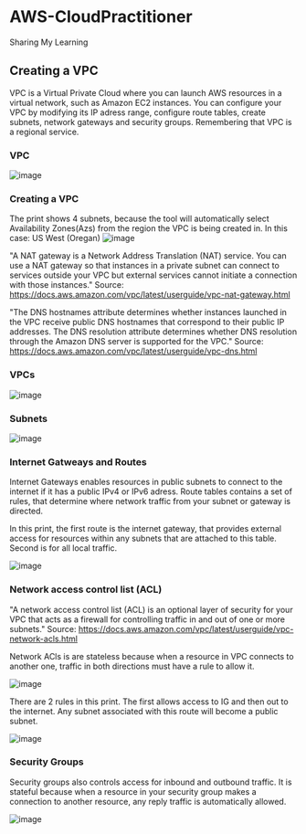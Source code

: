 # AWS-CloudPractitioner
Sharing My Learning 


## Creating a VPC
 VPC is a Virtual Private Cloud where you can launch AWS resources in a virtual network, such as Amazon EC2 instances. You can configure your VPC by modifying its IP adress range, configure route tables, create subnets, network gateways and security groups. Remembering that VPC is a regional service.

### VPC
 ![image](https://github.com/moniquecardoso24/AWS-CloudPractitioner/assets/118371689/cf209d41-20af-48a5-a7bc-79b1be886293)

### Creating a VPC
The print shows 4 subnets, because the tool will automatically select Availability Zones(Azs) from the region the VPC is being created in. In this case: US West (Oregan)
 ![image](https://github.com/moniquecardoso24/AWS-CloudPractitioner/assets/118371689/7ba66170-1e74-4e34-accd-08fbe4c0186c)

 "A NAT gateway is a Network Address Translation (NAT) service. You can use a NAT gateway so that instances in a private subnet can connect to services outside your VPC but external services cannot initiate a connection with those instances." Source: https://docs.aws.amazon.com/vpc/latest/userguide/vpc-nat-gateway.html
 
 "The DNS hostnames attribute determines whether instances launched in the VPC receive public DNS hostnames that correspond to their public IP addresses. The DNS resolution attribute determines whether DNS resolution through the Amazon DNS server is supported for the VPC." Source: https://docs.aws.amazon.com/vpc/latest/userguide/vpc-dns.html
### VPCs
![image](https://github.com/moniquecardoso24/AWS-CloudPractitioner/assets/118371689/1457804a-8bbb-4a04-a90b-c2d5d6d44300)

### Subnets
![image](https://github.com/moniquecardoso24/AWS-CloudPractitioner/assets/118371689/167d2d6e-7708-4bc1-8a35-08602cb1c8db)

### Internet Gatweays and Routes
Internet Gateways enables resources in public subnets to connect to the internet if it has a public IPv4 or IPv6 adress.
Route tables contains a set of rules, that determine where network traffic from your subnet or gateway is directed.

In this print, the first route is the internet gateway, that provides external access for resources within any subnets that are attached to this table. Second is for all local traffic.

![image](https://github.com/moniquecardoso24/AWS-CloudPractitioner/assets/118371689/711c5320-adcd-46e3-a080-0dc7a030f38c)

### Network access control list (ACL)

"A network access control list (ACL) is an optional layer of security for your VPC that acts as a firewall for controlling traffic in and out of one or more subnets." 
Source: https://docs.aws.amazon.com/vpc/latest/userguide/vpc-network-acls.html

Network ACls is are stateless because when a resource in VPC connects to another one, traffic in both directions must have a rule to allow it.

![image](https://github.com/moniquecardoso24/AWS-CloudPractitioner/assets/118371689/49b0b1ad-c3cc-4099-83ff-0ca30601f716)

There are 2 rules in this print. The first allows access to IG and then out to the internet. Any subnet associated with this route will become a public subnet.

![image](https://github.com/moniquecardoso24/AWS-CloudPractitioner/assets/118371689/557d6fd4-f47c-44f9-8dcc-94df714ebb26)

### Security Groups

Security groups also controls access for inbound and outbound traffic. It is stateful because when a resource in your security group makes a connection to another resource, any reply traffic is automatically allowed.

![image](https://github.com/moniquecardoso24/AWS-CloudPractitioner/assets/118371689/0d473706-b285-478c-97b2-f52297d7cd3b)
